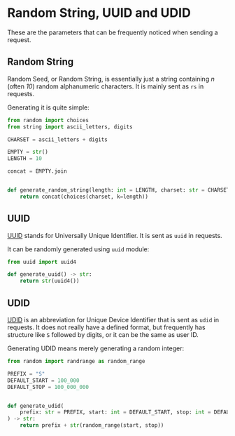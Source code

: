 # Random String, UUID and UDID

These are the parameters that can be frequently noticed when sending a request.

## Random String

Random Seed, or Random String, is essentially just a string containing *n* (often *10*)
random alphanumeric characters. It is mainly sent as `rs` in requests.

Generating it is quite simple:

```python
from random import choices
from string import ascii_letters, digits

CHARSET = ascii_letters + digits

EMPTY = str()
LENGTH = 10

concat = EMPTY.join


def generate_random_string(length: int = LENGTH, charset: str = CHARSET) -> str:
    return concat(choices(charset, k=length))
```

## UUID

[UUID][UUID] stands for Universally Unique Identifier. It is sent as `uuid` in requests.

It can be randomly generated using `uuid` module:

```py
from uuid import uuid4

def generate_uuid() -> str:
    return str(uuid4())
```

## UDID

[UDID][UDID] is an abbreviation for Unique Device Identifier that is sent as `udid` in requests.
It does not really have a defined format, but frequently has structure like `S` followed by digits,
or it can be the same as user ID.

Generating UDID means merely generating a random integer:

```python
from random import randrange as random_range

PREFIX = "S"
DEFAULT_START = 100_000
DEFAULT_STOP = 100_000_000


def generate_udid(
    prefix: str = PREFIX, start: int = DEFAULT_START, stop: int = DEFAULT_STOP
) -> str:
    return prefix + str(random_range(start, stop))
```

[UUID]: https://en.wikipedia.org/wiki/Universally_unique_identifier
[UDID]: https://en.wikipedia.org/wiki/UDID
